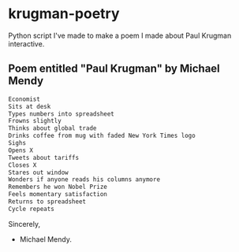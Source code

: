 # krugman-poetry
Python script I've made to make a poem I made about Paul Krugman interactive.

## Poem entitled "Paul Krugman" by Michael Mendy 

```bash
Economist
Sits at desk
Types numbers into spreadsheet
Frowns slightly
Thinks about global trade
Drinks coffee from mug with faded New York Times logo
Sighs
Opens X
Tweets about tariffs
Closes X
Stares out window
Wonders if anyone reads his columns anymore
Remembers he won Nobel Prize
Feels momentary satisfaction
Returns to spreadsheet
Cycle repeats
```
Sincerely, 
- Michael Mendy.
